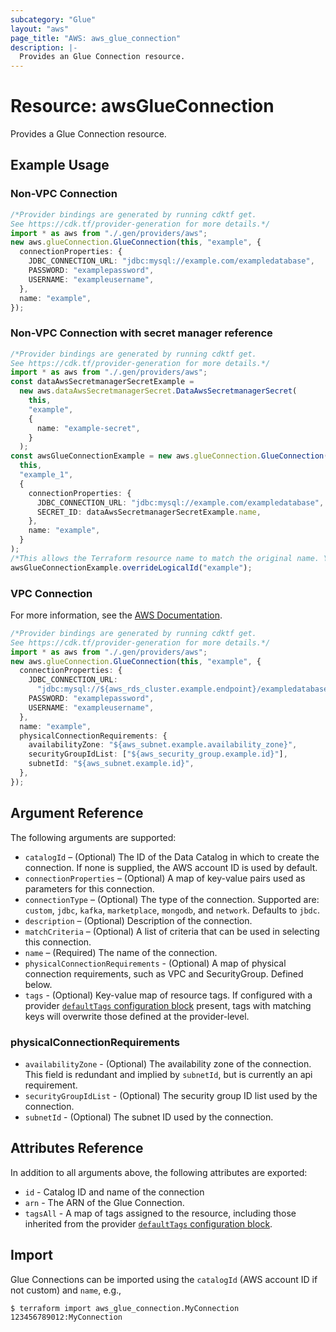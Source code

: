 ```yaml
---
subcategory: "Glue"
layout: "aws"
page_title: "AWS: aws_glue_connection"
description: |-
  Provides an Glue Connection resource.
---
```


# Resource: awsGlueConnection

Provides a Glue Connection resource.

## Example Usage

### Non-VPC Connection

```typescript
/*Provider bindings are generated by running cdktf get.
See https://cdk.tf/provider-generation for more details.*/
import * as aws from "./.gen/providers/aws";
new aws.glueConnection.GlueConnection(this, "example", {
  connectionProperties: {
    JDBC_CONNECTION_URL: "jdbc:mysql://example.com/exampledatabase",
    PASSWORD: "examplepassword",
    USERNAME: "exampleusername",
  },
  name: "example",
});

```

### Non-VPC Connection with secret manager reference

```typescript
/*Provider bindings are generated by running cdktf get.
See https://cdk.tf/provider-generation for more details.*/
import * as aws from "./.gen/providers/aws";
const dataAwsSecretmanagerSecretExample =
  new aws.dataAwsSecretmanagerSecret.DataAwsSecretmanagerSecret(
    this,
    "example",
    {
      name: "example-secret",
    }
  );
const awsGlueConnectionExample = new aws.glueConnection.GlueConnection(
  this,
  "example_1",
  {
    connectionProperties: {
      JDBC_CONNECTION_URL: "jdbc:mysql://example.com/exampledatabase",
      SECRET_ID: dataAwsSecretmanagerSecretExample.name,
    },
    name: "example",
  }
);
/*This allows the Terraform resource name to match the original name. You can remove the call if you don't need them to match.*/
awsGlueConnectionExample.overrideLogicalId("example");

```

### VPC Connection

For more information, see the [AWS Documentation](https://docs.aws.amazon.com/glue/latest/dg/populate-add-connection.html#connection-JDBC-VPC).

```typescript
/*Provider bindings are generated by running cdktf get.
See https://cdk.tf/provider-generation for more details.*/
import * as aws from "./.gen/providers/aws";
new aws.glueConnection.GlueConnection(this, "example", {
  connectionProperties: {
    JDBC_CONNECTION_URL:
      "jdbc:mysql://${aws_rds_cluster.example.endpoint}/exampledatabase",
    PASSWORD: "examplepassword",
    USERNAME: "exampleusername",
  },
  name: "example",
  physicalConnectionRequirements: {
    availabilityZone: "${aws_subnet.example.availability_zone}",
    securityGroupIdList: ["${aws_security_group.example.id}"],
    subnetId: "${aws_subnet.example.id}",
  },
});

```

## Argument Reference

The following arguments are supported:

* `catalogId` – (Optional) The ID of the Data Catalog in which to create the connection. If none is supplied, the AWS account ID is used by default.
* `connectionProperties` – (Optional) A map of key-value pairs used as parameters for this connection.
* `connectionType` – (Optional) The type of the connection. Supported are: `custom`, `jdbc`, `kafka`, `marketplace`, `mongodb`, and `network`. Defaults to `jbdc`.
* `description` – (Optional) Description of the connection.
* `matchCriteria` – (Optional) A list of criteria that can be used in selecting this connection.
* `name` – (Required) The name of the connection.
* `physicalConnectionRequirements` - (Optional) A map of physical connection requirements, such as VPC and SecurityGroup. Defined below.
* `tags` - (Optional) Key-value map of resource tags. If configured with a provider [`defaultTags` configuration block](https://registry.terraform.io/providers/hashicorp/aws/latest/docs#default_tags-configuration-block) present, tags with matching keys will overwrite those defined at the provider-level.

### physicalConnectionRequirements

* `availabilityZone` - (Optional) The availability zone of the connection. This field is redundant and implied by `subnetId`, but is currently an api requirement.
* `securityGroupIdList` - (Optional) The security group ID list used by the connection.
* `subnetId` - (Optional) The subnet ID used by the connection.

## Attributes Reference

In addition to all arguments above, the following attributes are exported:

* `id` - Catalog ID and name of the connection
* `arn` - The ARN of the Glue Connection.
* `tagsAll` - A map of tags assigned to the resource, including those inherited from the provider [`defaultTags` configuration block](https://registry.terraform.io/providers/hashicorp/aws/latest/docs#default_tags-configuration-block).

## Import

Glue Connections can be imported using the `catalogId` (AWS account ID if not custom) and `name`, e.g.,

```console
$ terraform import aws_glue_connection.MyConnection 123456789012:MyConnection
```
